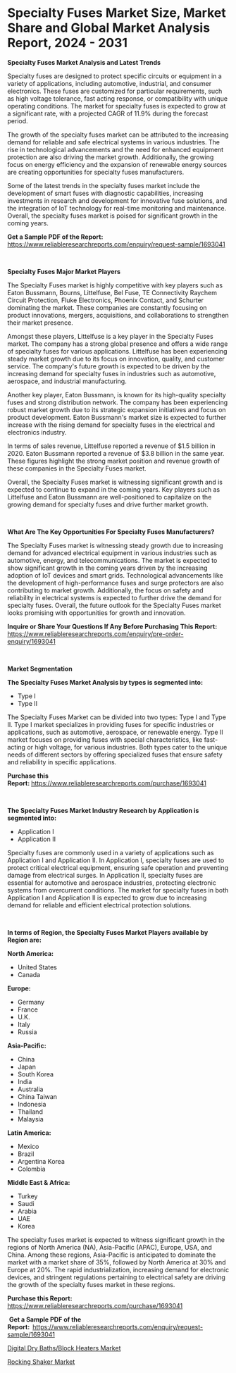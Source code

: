 <p><h1>Specialty Fuses Market Size, Market Share and Global Market Analysis Report, 2024 - 2031</h1></p><p><strong>Specialty Fuses Market Analysis and Latest Trends</strong></p>
<p><p>Specialty fuses are designed to protect specific circuits or equipment in a variety of applications, including automotive, industrial, and consumer electronics. These fuses are customized for particular requirements, such as high voltage tolerance, fast acting response, or compatibility with unique operating conditions. The market for specialty fuses is expected to grow at a significant rate, with a projected CAGR of 11.9% during the forecast period.</p><p>The growth of the specialty fuses market can be attributed to the increasing demand for reliable and safe electrical systems in various industries. The rise in technological advancements and the need for enhanced equipment protection are also driving the market growth. Additionally, the growing focus on energy efficiency and the expansion of renewable energy sources are creating opportunities for specialty fuses manufacturers.</p><p>Some of the latest trends in the specialty fuses market include the development of smart fuses with diagnostic capabilities, increasing investments in research and development for innovative fuse solutions, and the integration of IoT technology for real-time monitoring and maintenance. Overall, the specialty fuses market is poised for significant growth in the coming years.</p></p>
<p><strong>Get a Sample PDF of the Report:&nbsp;</strong> <a href="https://www.reliableresearchreports.com/enquiry/request-sample/1693041">https://www.reliableresearchreports.com/enquiry/request-sample/1693041</a></p>
<p>&nbsp;</p>
<p><strong>Specialty Fuses Major Market Players</strong></p>
<p><p>The Specialty Fuses market is highly competitive with key players such as Eaton Bussmann, Bourns, Littelfuse, Bel Fuse, TE Connectivity Raychem Circuit Protection, Fluke Electronics, Phoenix Contact, and Schurter dominating the market. These companies are constantly focusing on product innovations, mergers, acquisitions, and collaborations to strengthen their market presence.</p><p>Amongst these players, Littelfuse is a key player in the Specialty Fuses market. The company has a strong global presence and offers a wide range of specialty fuses for various applications. Littelfuse has been experiencing steady market growth due to its focus on innovation, quality, and customer service. The company's future growth is expected to be driven by the increasing demand for specialty fuses in industries such as automotive, aerospace, and industrial manufacturing.</p><p>Another key player, Eaton Bussmann, is known for its high-quality specialty fuses and strong distribution network. The company has been experiencing robust market growth due to its strategic expansion initiatives and focus on product development. Eaton Bussmann's market size is expected to further increase with the rising demand for specialty fuses in the electrical and electronics industry.</p><p>In terms of sales revenue, Littelfuse reported a revenue of $1.5 billion in 2020. Eaton Bussmann reported a revenue of $3.8 billion in the same year. These figures highlight the strong market position and revenue growth of these companies in the Specialty Fuses market.</p><p>Overall, the Specialty Fuses market is witnessing significant growth and is expected to continue to expand in the coming years. Key players such as Littelfuse and Eaton Bussmann are well-positioned to capitalize on the growing demand for specialty fuses and drive further market growth.</p></p>
<p>&nbsp;</p>
<p><strong>What Are The Key Opportunities For Specialty Fuses Manufacturers?</strong></p>
<p><p>The Specialty Fuses market is witnessing steady growth due to increasing demand for advanced electrical equipment in various industries such as automotive, energy, and telecommunications. The market is expected to show significant growth in the coming years driven by the increasing adoption of IoT devices and smart grids. Technological advancements like the development of high-performance fuses and surge protectors are also contributing to market growth. Additionally, the focus on safety and reliability in electrical systems is expected to further drive the demand for specialty fuses. Overall, the future outlook for the Specialty Fuses market looks promising with opportunities for growth and innovation.</p></p>
<p><strong>Inquire or Share Your Questions If Any Before Purchasing This Report:</strong> <a href="https://www.reliableresearchreports.com/enquiry/pre-order-enquiry/1693041">https://www.reliableresearchreports.com/enquiry/pre-order-enquiry/1693041</a></p>
<p>&nbsp;</p>
<p><strong>Market Segmentation</strong></p>
<p><strong>The Specialty Fuses Market Analysis by types is segmented into:</strong></p>
<p><ul><li>Type I</li><li>Type II</li></ul></p>
<p><p>The Specialty Fuses Market can be divided into two types: Type I and Type II. Type I market specializes in providing fuses for specific industries or applications, such as automotive, aerospace, or renewable energy. Type II market focuses on providing fuses with special characteristics, like fast-acting or high voltage, for various industries. Both types cater to the unique needs of different sectors by offering specialized fuses that ensure safety and reliability in specific applications.</p></p>
<p><strong>Purchase this Report:&nbsp;</strong><a href="https://www.reliableresearchreports.com/purchase/1693041">https://www.reliableresearchreports.com/purchase/1693041</a></p>
<p>&nbsp;</p>
<p><strong>The Specialty Fuses Market Industry Research by Application is segmented into:</strong></p>
<p><ul><li>Application I</li><li>Application II</li></ul></p>
<p><p>Specialty fuses are commonly used in a variety of applications such as Application I and Application II. In Application I, specialty fuses are used to protect critical electrical equipment, ensuring safe operation and preventing damage from electrical surges. In Application II, specialty fuses are essential for automotive and aerospace industries, protecting electronic systems from overcurrent conditions. The market for specialty fuses in both Application I and Application II is expected to grow due to increasing demand for reliable and efficient electrical protection solutions.</p></p>
<p>&nbsp;</p>
<p><strong>In terms of Region, the Specialty Fuses Market Players available by Region are:</strong></p>
<p>
    <p> <strong> North America: </strong>
        <ul>
            <li>United States</li>
            <li>Canada</li>
        </ul>
        </p> 
    <p> <strong> Europe: </strong>
        <ul>
            <li>Germany</li>
            <li>France</li>
            <li>U.K.</li>
            <li>Italy</li>
            <li>Russia</li>
        </ul>
        </p> 
    <p> <strong> Asia-Pacific: </strong>
        <ul>
            <li>China</li>
            <li>Japan</li>
            <li>South Korea</li>
            <li>India</li>
            <li>Australia</li>
            <li>China Taiwan</li>
            <li>Indonesia</li>
            <li>Thailand</li>
            <li>Malaysia</li>
        </ul>
        </p> 
    <p> <strong> Latin America: </strong>
        <ul>
            <li>Mexico</li>
            <li>Brazil</li>
            <li>Argentina Korea</li>
            <li>Colombia</li>
        </ul>
        </p> 
    <p> <strong> Middle East & Africa: </strong>
        <ul>
            <li>Turkey</li>
            <li>Saudi</li>
            <li>Arabia</li>
            <li>UAE</li>
            <li>Korea</li>
        </ul>
    </p>
    </p>
<p><p>The specialty fuses market is expected to witness significant growth in the regions of North America (NA), Asia-Pacific (APAC), Europe, USA, and China. Among these regions, Asia-Pacific is anticipated to dominate the market with a market share of 35%, followed by North America at 30% and Europe at 20%. The rapid industrialization, increasing demand for electronic devices, and stringent regulations pertaining to electrical safety are driving the growth of the specialty fuses market in these regions.</p></p>
<p><strong>Purchase this Report: </strong><a href="https://www.reliableresearchreports.com/purchase/1693041">https://www.reliableresearchreports.com/purchase/1693041</a></p>
<p>&nbsp;<strong>Get a Sample PDF of the Report:&nbsp;&nbsp;</strong><a href="https://www.reliableresearchreports.com/enquiry/request-sample/1693041">https://www.reliableresearchreports.com/enquiry/request-sample/1693041</a></p>
<p><strong></strong></p>
<p><p><a href="https://issuu.com/reportprime-2/docs/digital-dry-bathsblock-heaters-market-size-2030.pp">Digital Dry Baths/Block Heaters Market</a></p><p><a href="https://issuu.com/reportprime-2/docs/rocking-shaker-market-size-2030.pptx">Rocking Shaker Market</a></p></p>